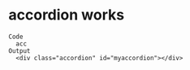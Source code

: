 # accordion works

    Code
      acc
    Output
      <div class="accordion" id="myaccordion"></div>

